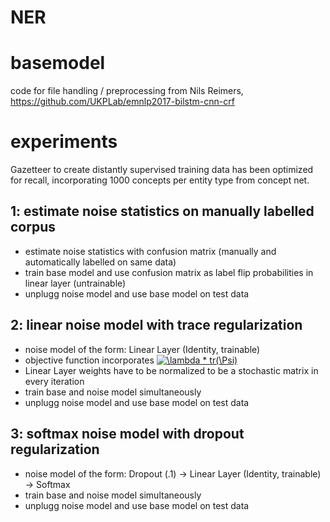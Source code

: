 # NER

# basemodel

code for file handling / preprocessing from Nils Reimers, https://github.com/UKPLab/emnlp2017-bilstm-cnn-crf

# experiments

Gazetteer to create distantly supervised training data has been optimized for recall, 
incorporating 1000 concepts per entity type from concept net.

## 1: estimate noise statistics on manually labelled corpus

- estimate noise statistics with confusion matrix (manually and automatically labelled on same data)
- train base model and use confusion matrix as label flip probabilities in linear layer (untrainable)
- unplugg noise model and use base model on test data

## 2: linear noise model with trace regularization

- noise model of the form: Linear Layer (Identity, trainable)
- objective function incorporates <a href="https://www.codecogs.com/eqnedit.php?latex=\lambda&space;*&space;tr(\Psi)" target="_blank"><img src="https://latex.codecogs.com/gif.latex?\lambda&space;*&space;tr(\Psi)" title="\lambda * tr(\Psi)" /></a>
- Linear Layer weights have to be normalized to be a stochastic matrix in every iteration
- train base and noise model simultaneously
- unplugg noise model and use base model on test data

## 3: softmax noise model with dropout regularization

- noise model of the form: Dropout (.1) -> Linear Layer (Identity, trainable) -> Softmax
- train base and noise model simultaneously
- unplugg noise model and use base model on test data

